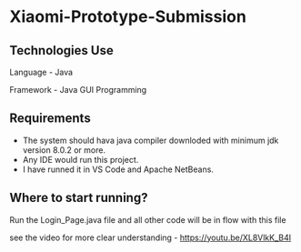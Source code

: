 # Xiaomi-Prototype-Submission


## Technologies Use

Language - Java

Framework - Java GUI Programming

## Requirements
- The system should hava java compiler downloded with minimum jdk version 8.0.2 or more.
- Any IDE would run this project.
- I have runned it in VS Code and Apache NetBeans.

## Where to start running?

Run the Login_Page.java file and all other code will be in flow with this file

see the video for more clear understanding - https://youtu.be/XL8VlkK_B4I
